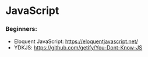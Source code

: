 # JavaScript

### Beginners:
- Eloquent JavaScript: https://eloquentjavascript.net/
- YDKJS: https://github.com/getify/You-Dont-Know-JS
